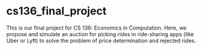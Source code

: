 # cs136_final_project

This is our final project for CS 136: Economics in Computation. Here, we propose and simulate an auction for picking rides in ride-sharing apps (like Uber or Lyft) to solve the problem of price determination and rejected rides.
